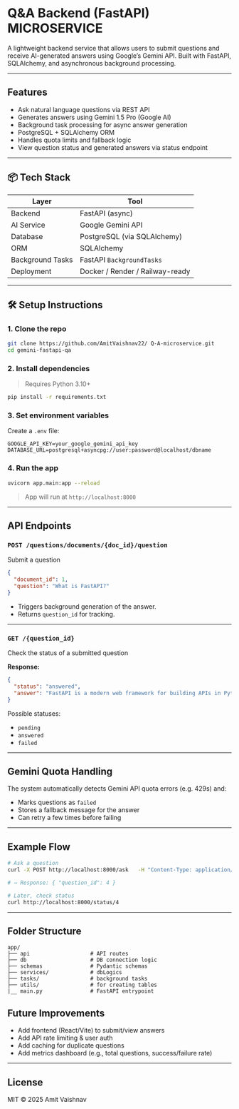 #  Q&A Backend (FastAPI) MICROSERVICE

A lightweight backend service that allows users to submit questions and receive AI-generated answers using Google’s Gemini API. Built with FastAPI, SQLAlchemy, and asynchronous background processing.

---

##  Features

- Ask natural language questions via REST API
- Generates answers using Gemini 1.5 Pro (Google AI)
- Background task processing for async answer generation
- PostgreSQL + SQLAlchemy ORM
- Handles quota limits and fallback logic
- View question status and generated answers via status endpoint

---

## 📦 Tech Stack

| Layer       | Tool                   |
|-------------|------------------------|
| Backend     | FastAPI (async)        |
| AI Service  | Google Gemini API      |
| Database    | PostgreSQL (via SQLAlchemy) |
| ORM         | SQLAlchemy |
| Background Tasks | FastAPI `BackgroundTasks` |
| Deployment  | Docker / Render / Railway-ready |

---

## 🛠️ Setup Instructions

### 1. Clone the repo

```bash
git clone https://github.com/AmitVaishnav22/ Q-A-microservice.git
cd gemini-fastapi-qa
```

### 2. Install dependencies

> Requires Python 3.10+

```bash
pip install -r requirements.txt
```

### 3. Set environment variables

Create a `.env` file:

```env
GOOGLE_API_KEY=your_google_gemini_api_key
DATABASE_URL=postgresql+asyncpg://user:password@localhost/dbname
```

### 4. Run the app

```bash
uvicorn app.main:app --reload
```

> App will run at `http://localhost:8000`

---

## API Endpoints

### `POST /questions/documents/{doc_id}/question`
Submit a question

```json
{
  "document_id": 1,
  "question": "What is FastAPI?"
}
```

- Triggers background generation of the answer.
- Returns `question_id` for tracking.

---

### `GET /{question_id}`
Check the status of a submitted question

**Response:**

```json
{
  "status": "answered",
  "answer": "FastAPI is a modern web framework for building APIs in Python..."
}
```

Possible statuses:
- `pending`
- `answered`
- `failed`

---

## Gemini Quota Handling

The system automatically detects Gemini API quota errors (e.g. 429s) and:
- Marks questions as `failed`
- Stores a fallback message for the answer
- Can retry a few times before failing

---

## Example Flow

```bash
# Ask a question
curl -X POST http://localhost:8000/ask   -H "Content-Type: application/json"   -d '{"document_id": 1, "question": "What is FastAPI?"}'

# → Response: { "question_id": 4 }

# Later, check status
curl http://localhost:8000/status/4
```

---

##  Folder Structure

```
app/
├── api                   # API routes
├── db                    # DB connection logic
├── schemas               # Pydantic schemas
├── services/             # dbLogics
├── tasks/                # background tasks
├── utils/                # for creating tables
|__ main.py               # FastAPI entrypoint

```

## Future Improvements

- Add frontend (React/Vite) to submit/view answers
- Add API rate limiting & user auth
- Add caching for duplicate questions
- Add metrics dashboard (e.g., total questions, success/failure rate)

---

## License

MIT © 2025 Amit Vaishnav